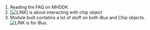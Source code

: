 
1. Reading the FAQ on MHDDK
2. [![LINK](http://www.ni.com/tutorial/54496/en/)] is about interacting with chip object
3. Module built contatins a lot of stuff on both iBus and Chip objects. ![LINK](http://www.ni.com/tutorial/54497/en/) is for iBus.
